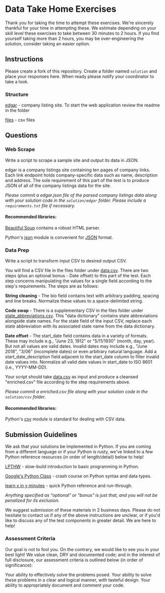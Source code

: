 # Data Take Home Exercises

Thank you for taking the time to attempt these exercises. We're sincerely thankful for your time in attempting these. 
We estimate depending on your skill level these exercises to take between 30 minutes to 2 hours. If you find yourself
taking more than 2 hours, you may be over-engineering the solution, consider taking an easier option.

## Instructions

Please create a fork of this repository. Create a folder named `solution` and place your responses here. When ready please notify
your coordinator to take a look.

### Structure

[edgar](edgar) - company listing site. To start the web application review the readme in the folder

[files](files) - csv files

## Questions

### Web Scrape

Write a script to scrape a sample site and output its data in JSON.

edgar is a company listings site containing ten pages of company links. Each link endpoint holds company-specific data such 
as name, description and address. The sole requirement of this part of the test is to produce JSON of all of the company 
listings data for the site.

_Please commit a _edgar.json_ file of the parsed company listings data along with your solution code in the `solution/edgar` folder. Please include a `requirements.txt` file if necessary._

#### Recommended libraries: 

[Beautiful Soup](https://www.crummy.com/software/BeautifulSoup/bs4/doc/) contains a robust HTML parser.

Python's [json](https://docs.python.org/2/library/json.html) module is convenient for [JSON](http://json.org) format. 

### Data Prep

Write a script to transform input CSV to desired output CSV. 

You will find a CSV file in the files folder under [data.csv](files/data.csv). There are two steps (plus an optional bonus - Date offset) to this part of the test. Each step concerns manipulating the values for a single field according to the step's requirements. The steps are as follows:

**String cleaning** - The bio field contains text with arbitrary padding, spacing and line breaks. Normalize these values to a space-delimited string.

**Code swap** - There is a supplementary CSV in the files folder under [state_abbreviations.csv](files/state_abbreviations.csv). This "data dictionary" contains state abbreviations alongside state names. For the state field of the input CSV, replace each state abbreviation with its associated state name from the data dictionary.

**Date offset** - The start_date field contains data in a variety of formats. These may include e.g., "June 23, 1912" or "5/11/1930" (month, day, year). But not all values are valid dates. Invalid dates may include e.g., "June 2018", "3/06" (incomplete dates) or even arbitrary natural language. Add a start_date_description field adjacent to the start_date column to filter invalid date values into. Normalize all valid date values in start_date to ISO 8601 (i.e., YYYY-MM-DD).

Your script should take [data.csv](files/data.csv) as input and produce a cleansed "enriched.csv" file according to the step requirements above. 

_Please commit a _enriched.csv_ file along with your solution code in the `solution/csv` folder._

#### Recommended libraries:

Python's [csv](https://docs.python.org/2/library/csv.html) module is standard for dealing with CSV data.

## Submission Guidelines

We ask that your solutions be implemented in Python. If you are coming from a different language or if your Python is rusty, we've linked to a few Python reference resources (in order of length/detail) below to help!

[LPTHW](https://learnpythonthehardway.org/book/) - slow-build introduction to basic programming in Python.

[Google's Python Class](https://developers.google.com/edu/python/) - crash course on Python syntax and data types.

[learn x in y minutes](https://learnxinyminutes.com/docs/python/) - quick Python reference and run-through.

_Anything specified as "optional" or "bonus" is just that, and you will not be penalized for its exclusion._

We suggest submission of these materials in 2 business days. Please do not hesitate to contact us if any of the above instructions are unclear, or if you'd like to discuss any of the test components in greater detail. We are here to help!

### Assessment Criteria

Our goal is not to fool you. On the contrary, we would like to see you in your best light! We value clean, DRY and documented code; and in the interest of full disclosure, our assessment criteria is outlined below (in order of significance):

Your ability to effectively solve the problems posed.
Your ability to solve these problems in a clear and logical manner, with tasteful design.
Your ability to appropriately document and comment your code. 


